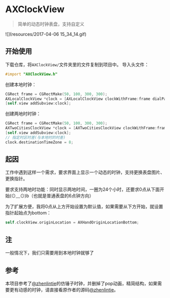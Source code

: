 # AXClockView
> 简单的动态时钟表盘，支持自定义

![](resources/2017-04-06 15_34_14.gif)

## 开始使用
下载仓库，将`AXClockView/`文件夹里的文件复制到项目中。
导入头文件：

```objective-c
#import "AXClockView.h"
```

创建本地时钟：

```objective-c
CGRect frame = CGRectMake(50, 100, 300, 300);
AXLocalClockView *clock = [AXLocalClockView clockWithFrame:frame dialPalte:@"palte" centerCircle:@"clock_center_i6" hourHand:@"hour_hand_i6" minuteHand:@"minute_hand_i6" secondHand:@"second_hand_i6"];
[self.view addSubview:clock];
```

创建两地时时钟：

```objective-c
CGRect frame = CGRectMake(50, 100, 300, 300);
AXTwoCitiesClockView *clock = [AXTwoCitiesClockView clockWithFrame:frame dialPalte:@"palte" centerCircle:@"clock_center_i6" hourHand:@"hour_hand_i6" minuteHand:@"minute_hand_i6" secondHand:@"second_hand_i6"];
[self.view addSubview:clock];
// 指定时区时差(与本地时的时差)
clock.destinationTimeZone = 8;
```



## 起因

工作中遇到这样一个需求，要求界面上显示一个动态的时钟，支持更换表盘图片、更换指针。

要求支持两地时功能：同时显示两地时间，一圈为24个小时，还要求0点从下面开始(⊙﹏⊙)b（也就是普通表盘的6点钟方向）

为了扩展方便，我将0点从上方开始设置为默认值，如果需要从下方开始，就设置指针起始点为bottom：

```objective-c
self.clockView.originLocation = AXHandOriginLocationBottom;
```

## 注

一般情况下，我们只需要用到本地时钟就够了

## 参考

本项目参考了[@zhenlintie](https://github.com/zhenlintie/STClock)的仿锤子时钟，并删掉了pop动画，精简结构，如果需要更有动感的时钟，请直接看原作者的源码[@zhenlintie](https://github.com/zhenlintie/STClock)。